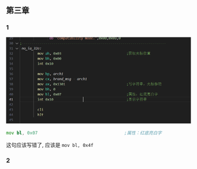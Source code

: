 ## 第三章

### 1
![alt text](image.png)
```asm
mov bl, 0x07                                 ;属性：红底亮白字
```
这句应该写错了, 应该是 `mov bl, 0x4f`

### 2
